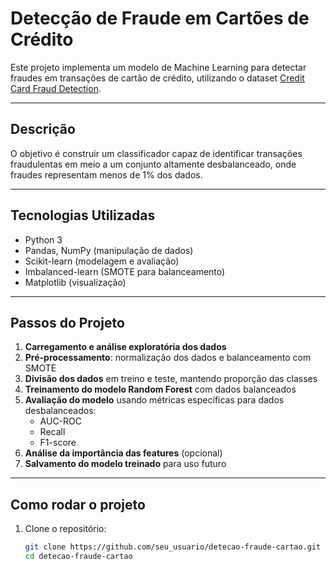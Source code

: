 # Detecção de Fraude em Cartões de Crédito

Este projeto implementa um modelo de Machine Learning para detectar fraudes em transações de cartão de crédito, utilizando o dataset [Credit Card Fraud Detection](https://www.kaggle.com/datasets/mlg-ulb/creditcardfraud).

---

## Descrição

O objetivo é construir um classificador capaz de identificar transações fraudulentas em meio a um conjunto altamente desbalanceado, onde fraudes representam menos de 1% dos dados.

---

## Tecnologias Utilizadas

- Python 3
- Pandas, NumPy (manipulação de dados)
- Scikit-learn (modelagem e avaliação)
- Imbalanced-learn (SMOTE para balanceamento)
- Matplotlib (visualização)

---

## Passos do Projeto

1. **Carregamento e análise exploratória dos dados**
2. **Pré-processamento**: normalização dos dados e balanceamento com SMOTE
3. **Divisão dos dados** em treino e teste, mantendo proporção das classes
4. **Treinamento do modelo Random Forest** com dados balanceados
5. **Avaliação do modelo** usando métricas específicas para dados desbalanceados:
   - AUC-ROC
   - Recall
   - F1-score
6. **Análise da importância das features** (opcional)
7. **Salvamento do modelo treinado** para uso futuro

---

## Como rodar o projeto

1. Clone o repositório:

   ```bash
   git clone https://github.com/seu_usuario/detecao-fraude-cartao.git
   cd detecao-fraude-cartao
